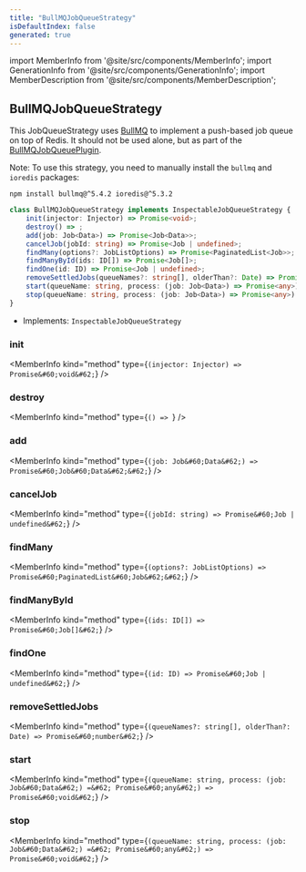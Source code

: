 ```yaml
---
title: "BullMQJobQueueStrategy"
isDefaultIndex: false
generated: true
---
```

<!-- This file was generated from the Vendure source. Do not modify. Instead, re-run the "docs:build" script -->
import MemberInfo from '@site/src/components/MemberInfo';
import GenerationInfo from '@site/src/components/GenerationInfo';
import MemberDescription from '@site/src/components/MemberDescription';


## BullMQJobQueueStrategy

<GenerationInfo sourceFile="packages/job-queue-plugin/src/bullmq/bullmq-job-queue-strategy.ts" sourceLine="53" packageName="@vendure/job-queue-plugin" />

This JobQueueStrategy uses [BullMQ](https://docs.bullmq.io/) to implement a push-based job queue
on top of Redis. It should not be used alone, but as part of the <a href='/reference/core-plugins/job-queue-plugin/bull-mqjob-queue-plugin#bullmqjobqueueplugin'>BullMQJobQueuePlugin</a>.

Note: To use this strategy, you need to manually install the `bullmq` and `ioredis` packages:

```shell
npm install bullmq@^5.4.2 ioredis@^5.3.2
```

```ts title="Signature"
class BullMQJobQueueStrategy implements InspectableJobQueueStrategy {
    init(injector: Injector) => Promise<void>;
    destroy() => ;
    add(job: Job<Data>) => Promise<Job<Data>>;
    cancelJob(jobId: string) => Promise<Job | undefined>;
    findMany(options?: JobListOptions) => Promise<PaginatedList<Job>>;
    findManyById(ids: ID[]) => Promise<Job[]>;
    findOne(id: ID) => Promise<Job | undefined>;
    removeSettledJobs(queueNames?: string[], olderThan?: Date) => Promise<number>;
    start(queueName: string, process: (job: Job<Data>) => Promise<any>) => Promise<void>;
    stop(queueName: string, process: (job: Job<Data>) => Promise<any>) => Promise<void>;
}
```
* Implements: <code>InspectableJobQueueStrategy</code>



<div className="members-wrapper">

### init

<MemberInfo kind="method" type={`(injector: Injector) => Promise&#60;void&#62;`}   />


### destroy

<MemberInfo kind="method" type={`() => `}   />


### add

<MemberInfo kind="method" type={`(job: Job&#60;Data&#62;) => Promise&#60;Job&#60;Data&#62;&#62;`}   />


### cancelJob

<MemberInfo kind="method" type={`(jobId: string) => Promise&#60;Job | undefined&#62;`}   />


### findMany

<MemberInfo kind="method" type={`(options?: JobListOptions) => Promise&#60;PaginatedList&#60;Job&#62;&#62;`}   />


### findManyById

<MemberInfo kind="method" type={`(ids: ID[]) => Promise&#60;Job[]&#62;`}   />


### findOne

<MemberInfo kind="method" type={`(id: ID) => Promise&#60;Job | undefined&#62;`}   />


### removeSettledJobs

<MemberInfo kind="method" type={`(queueNames?: string[], olderThan?: Date) => Promise&#60;number&#62;`}   />


### start

<MemberInfo kind="method" type={`(queueName: string, process: (job: Job&#60;Data&#62;) =&#62; Promise&#60;any&#62;) => Promise&#60;void&#62;`}   />


### stop

<MemberInfo kind="method" type={`(queueName: string, process: (job: Job&#60;Data&#62;) =&#62; Promise&#60;any&#62;) => Promise&#60;void&#62;`}   />




</div>
